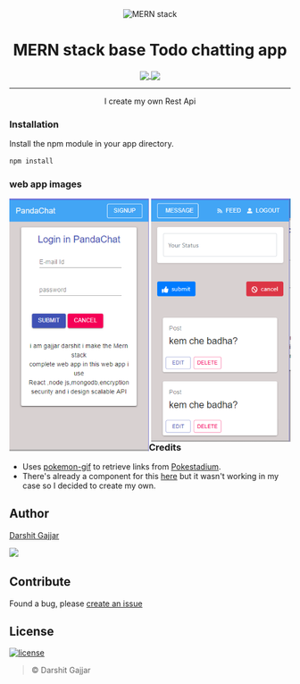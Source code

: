 <p align="center">
  <img src="https://media.giphy.com/media/b2CD0Qrq2ulwY/giphy.gif" alt="MERN stack" align="center" width="250">
</p>

<h1 align="center"> MERN stack base Todo chatting app </h1>
<p align="center">
<a href="https://www.npmjs.com/package/react-poke-sprites">
  <img src="https://img.shields.io/npm/v/react-poke-sprites.svg?style=for-the-badge" align="center">
</a>

<a href="https://github.com/anshumanv/react-poke-sprites">
  <img src="https://img.shields.io/github/license/anshumanv/react-poke-sprites.svg?style=for-the-badge" align="center">
</a>
</p>

<hr>

<p align="center">I create my own Rest Api</p>


### Installation
Install the npm module in your app directory.
```sh
npm install
```
### web app images
  <img src="./p1.PNG" alt="MERN stack" align="left" width="250">
  <img src="./p2.PNG" alt="MERN stack" align="right" width="250"><br/><br/><br/><br/><br/><br/><br/><br/><br/><br/><br/><br/><br/><br/><br/><br/><br/><br/>




### Credits
* Uses [pokemon-gif](https://www.npmjs.com/package/pokemon-gif) to retrieve links from [Pokestadium](http://www.pokestadium.com/tools/sprites).
* There's already a component for this [here](https://github.com/jackrzhang/react-pokemon-gif) but it wasn't working in my case so I decided to create my own.


## Author

[Darshit Gajjar](https://github.com/gajjardarshithasmukhbhai)

[<img src="https://image.flaticon.com/icons/svg/185/185964.svg" width="35" padding="10">](https://www.linkedin.com/in/darshit-gajjar-532098152/)


## Contribute
Found a bug, please [create an issue](https://github.com/anshumanv/react-poke-sprites/issues/new)


## License

[![license](https://img.shields.io/github/license/mashape/apistatus.svg)](https://github.com/anshumanv/react-poke-sprites/blob/master/LICENSE)
> © Darshit Gajjar
